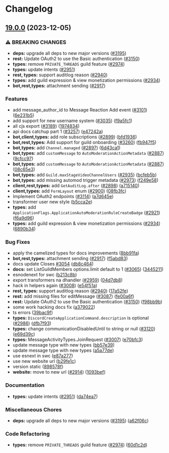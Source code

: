 # Changelog

## [19.0.0](https://github.com/MatthewSH/discordeno/compare/types-v18.0.0...types-v19.0.0) (2023-12-05)


### ⚠ BREAKING CHANGES

* **deps:** upgrade all deps to new major versions ([#3195](https://github.com/MatthewSH/discordeno/issues/3195))
* **rest:** Update OAuth2 to use the Basic authentication ([#3150](https://github.com/MatthewSH/discordeno/issues/3150))
* **types:** remove `PRIVATE_THREADS` guild feature ([#2974](https://github.com/MatthewSH/discordeno/issues/2974))
* **types:** update intents ([#2951](https://github.com/MatthewSH/discordeno/issues/2951))
* **rest, types:** support auditlog reason ([#2940](https://github.com/MatthewSH/discordeno/issues/2940))
* **types:** add guild expression & view monetization permissions ([#2934](https://github.com/MatthewSH/discordeno/issues/2934))
* **bot,rest,types:** attachment sending ([#2917](https://github.com/MatthewSH/discordeno/issues/2917))

### Features

* add message_author_id to Message Reaction Add event ([#3101](https://github.com/MatthewSH/discordeno/issues/3101)) ([6e231b5](https://github.com/MatthewSH/discordeno/commit/6e231b527697057ae3f3eda49165108881ad910c))
* add support for new username system ([#3035](https://github.com/MatthewSH/discordeno/issues/3035)) ([f9a5fc1](https://github.com/MatthewSH/discordeno/commit/f9a5fc1afe54a23185c250363649b414e605faae))
* all cjs export ([#3189](https://github.com/MatthewSH/discordeno/issues/3189)) ([1974834](https://github.com/MatthewSH/discordeno/commit/1974834b205b6f99d26c418cdb6ef6f843ba0c6b))
* api docs catchup part 1 ([#3257](https://github.com/MatthewSH/discordeno/issues/3257)) ([e47242a](https://github.com/MatthewSH/discordeno/commit/e47242a9e0ee9c173ad557f9c86b367143b8b721))
* **bot,client,types:** add role subscriptions ([#2899](https://github.com/MatthewSH/discordeno/issues/2899)) ([bfd1936](https://github.com/MatthewSH/discordeno/commit/bfd193658196b8b09a816a92ed7e5b46f6bbc932))
* **bot,rest,types:** Add support for guild onboarding ([#3260](https://github.com/MatthewSH/discordeno/issues/3260)) ([fb947f5](https://github.com/MatthewSH/discordeno/commit/fb947f5672e66c6ed0b71cbc2ada7f1281d753ae))
* **bot,types:** add `Channel.managed` ([#2897](https://github.com/MatthewSH/discordeno/issues/2897)) ([6d43ca1](https://github.com/MatthewSH/discordeno/commit/6d43ca11a763a874cd7a852afdd1d0891e42dd4a))
* **bot,types:** add `customMessage` to `AutoModerationActionMetadata` ([#2887](https://github.com/MatthewSH/discordeno/issues/2887)) ([9cfcc97](https://github.com/MatthewSH/discordeno/commit/9cfcc971cad612c8819ca9a22c6fd9be92d1013b))
* **bot,types:** add `customMessage` to `AutoModerationActionMetadata` ([#2887](https://github.com/MatthewSH/discordeno/issues/2887)) ([08c65e3](https://github.com/MatthewSH/discordeno/commit/08c65e3b11f5cebd156dcb5814461bea448705b7))
* **bot,types:** add `Guild.maxStageVideoChannelUsers` ([#2935](https://github.com/MatthewSH/discordeno/issues/2935)) ([bcfeb5b](https://github.com/MatthewSH/discordeno/commit/bcfeb5b6aee31883798a0fc83c11e419611a6ab2))
* **bot,types:** add missing automod trigger metadata ([#2973](https://github.com/MatthewSH/discordeno/issues/2973)) ([f249e58](https://github.com/MatthewSH/discordeno/commit/f249e58c68946b014a07780050245bb98afe41e4))
* **client,rest,types:** add `GetAuditLog.after` ([#2898](https://github.com/MatthewSH/discordeno/issues/2898)) ([a715140](https://github.com/MatthewSH/discordeno/commit/a715140df60c06e68ccc83af26fdff4b671991ab))
* **client,types:** add `FormLayout` enum ([#2900](https://github.com/MatthewSH/discordeno/issues/2900)) ([08fb3fc](https://github.com/MatthewSH/discordeno/commit/08fb3fc5b566c7dd6d0848f31b0471d46594e9f1))
* Implement OAuth2 endpoints ([#3114](https://github.com/MatthewSH/discordeno/issues/3114)) ([a7d645e](https://github.com/MatthewSH/discordeno/commit/a7d645ec4b2b904a0cc70570aebb8158084b4dcf))
* transformer user new style ([b5cca2e](https://github.com/MatthewSH/discordeno/commit/b5cca2e1c9259f1ae85f1dda8fbb72dd0b0cc1e8))
* **types:** add `ApplicationFlags.ApplicationAutoModerationRuleCreateBadge` ([#2921](https://github.com/MatthewSH/discordeno/issues/2921)) ([f6a9d96](https://github.com/MatthewSH/discordeno/commit/f6a9d96ab25c2b96fccc5e00e87e35bb8f5875c3))
* **types:** add guild expression & view monetization permissions ([#2934](https://github.com/MatthewSH/discordeno/issues/2934)) ([6890b34](https://github.com/MatthewSH/discordeno/commit/6890b34d845f0b4d360d7db75819c380abdf5a9f))


### Bug Fixes

* apply the camelized types for docs improvements ([8bb91fa](https://github.com/MatthewSH/discordeno/commit/8bb91fa6f7ae783541c9275557e7b940076c3607))
* **bot,rest,types:** attachment sending ([#2917](https://github.com/MatthewSH/discordeno/issues/2917)) ([f5abd83](https://github.com/MatthewSH/discordeno/commit/f5abd83cc5b7fa50da5aa556b20f7b7f57853ec2))
* docs update Closes [#3054](https://github.com/MatthewSH/discordeno/issues/3054) ([db8c464](https://github.com/MatthewSH/discordeno/commit/db8c464081ff702d242e225fcf431d26aed25492))
* **docs:** set ListGuildMembers options.limit default to 1 ([#3065](https://github.com/MatthewSH/discordeno/issues/3065)) ([3445211](https://github.com/MatthewSH/discordeno/commit/3445211091d77785879ef412bace7611173d91af))
* esnodenext for swc ([b213c8b](https://github.com/MatthewSH/discordeno/commit/b213c8bf7547aa72a3617d7006b28f43e5d4e100))
* export transformers na dhandler ([#2959](https://github.com/MatthewSH/discordeno/issues/2959)) ([04d7db8](https://github.com/MatthewSH/discordeno/commit/04d7db89a5eb1aa546b5316f63cd6f1bdceaf903))
* hack in helpers again ([#3008](https://github.com/MatthewSH/discordeno/issues/3008)) ([e54f51a](https://github.com/MatthewSH/discordeno/commit/e54f51a7afcd544c4af04000f5468d112d78a446))
* **rest, types:** support auditlog reason ([#2940](https://github.com/MatthewSH/discordeno/issues/2940)) ([17a52fe](https://github.com/MatthewSH/discordeno/commit/17a52fec1bb37fa2f9105ee4c495368cc6d1a568))
* **rest:** add missing files for editMessage ([#3087](https://github.com/MatthewSH/discordeno/issues/3087)) ([fe00a6f](https://github.com/MatthewSH/discordeno/commit/fe00a6f3e3981c9ee8ccdc521e36fc4ac5714fbb))
* **rest:** Update OAuth2 to use the Basic authentication ([#3150](https://github.com/MatthewSH/discordeno/issues/3150)) ([f98bb9b](https://github.com/MatthewSH/discordeno/commit/f98bb9bf75b78f56b5bb04859d1e25ce726e42d5))
* some work hacking docs fix ([a379022](https://github.com/MatthewSH/discordeno/commit/a379022d03f8aef24175f346009effd152e361ac))
* ts errors ([39bac9f](https://github.com/MatthewSH/discordeno/commit/39bac9fe0ec377cc3a9b85f5075f9b562b301f5f))
* **types:** `DiscordCreateApplicationCommand.description` is optional ([#2986](https://github.com/MatthewSH/discordeno/issues/2986)) ([dfb7f93](https://github.com/MatthewSH/discordeno/commit/dfb7f93dd8fdcbb393cb549c38c2d7ead392d326))
* **types:** change communicationDisabledUntil to string or null ([#3120](https://github.com/MatthewSH/discordeno/issues/3120)) ([e69d39c](https://github.com/MatthewSH/discordeno/commit/e69d39ce6a65f356678a526b8677db03b7481a40))
* **types:** MessageActivityTypes.JoinRequest ([#3007](https://github.com/MatthewSH/discordeno/issues/3007)) ([e70bfc3](https://github.com/MatthewSH/discordeno/commit/e70bfc3a814bf043cc53ccc13817ac226f6b9aa4))
* update message type with new types ([bb57e39](https://github.com/MatthewSH/discordeno/commit/bb57e39fed1d28dce7ec16a6f1b0a75180b9d184))
* update message type with new types ([a5a77de](https://github.com/MatthewSH/discordeno/commit/a5a77de2730037093165d7ff6d0fa3b6c46e85d9))
* use esnext in swc ([e87a277](https://github.com/MatthewSH/discordeno/commit/e87a277de53a56e32598cd54bb267a9654c7196c))
* use new website url ([b29fe1c](https://github.com/MatthewSH/discordeno/commit/b29fe1c11cc40ad72354e06cb386f73483ffb99a))
* version static ([898578f](https://github.com/MatthewSH/discordeno/commit/898578f349c9a6fd148240d19255ebe066a20602))
* **website:** move to new url ([#2914](https://github.com/MatthewSH/discordeno/issues/2914)) ([1093bef](https://github.com/MatthewSH/discordeno/commit/1093befcad305748ae2cedec33a610925cdac692))


### Documentation

* **types:** update intents ([#2951](https://github.com/MatthewSH/discordeno/issues/2951)) ([da74ea7](https://github.com/MatthewSH/discordeno/commit/da74ea7e55c1beda1d1b2b22a18d106c2586a291))


### Miscellaneous Chores

* **deps:** upgrade all deps to new major versions ([#3195](https://github.com/MatthewSH/discordeno/issues/3195)) ([a62f06c](https://github.com/MatthewSH/discordeno/commit/a62f06c3e8bc2f68fc6f4feaac13a54d9af01a8c))


### Code Refactoring

* **types:** remove `PRIVATE_THREADS` guild feature ([#2974](https://github.com/MatthewSH/discordeno/issues/2974)) ([60d1c2d](https://github.com/MatthewSH/discordeno/commit/60d1c2d3ebb69afc3eba44c6e8ea0815e86bbd52))
